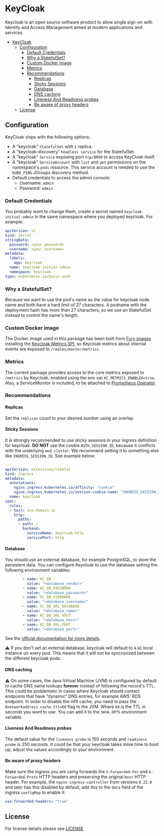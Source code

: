 # KeyCloak

Keycloak is an open source software product to allow single sign-on with Identity and Access Management aimed at
modern applications and services.

- [KeyCloak](#keycloak)
  - [Configuration](#configuration)
    - [Default Credentials](#default-credentials)
    - [Why a StatefulSet?](#why-a-statefulset)
    - [Custom Docker image](#custom-docker-image)
    - [Metrics](#metrics)
    - [Recommendations](#recommendations)
      - [Replicas](#replicas)
      - [Sticky Sessions](#sticky-sessions)
      - [Database](#database)
      - [DNS caching](#dns-caching)
      - [Liveness And Readiness probes](#liveness-and-readiness-probes)
      - [Be aware of proxy headers](#be-aware-of-proxy-headers)
  - [License](#license)

## Configuration

KeyCloak ships with the following options:

- A "keycloak" `StatefulSet` with `1` replica.
- A "keycloak-discovery" `headless service` for the StatefulSet.
- A "keycloak" `Service` exposing port `tcp/8080` to access KeyCloak itself.
- A "keycloak" `ServiceAccount` with `list` and `get` permissions on the namespace's `pods` resource.
This service account is needed to use the `KUBE_PING` JGroups discovery method.
- Default credentials to access the admin console:
  - Username: `admin`
  - Password: `admin`

### Default Credentials

You probably want to change them, create a secret named `keycloak-initial-admin` in the same namespace where you deployed keycloak. For example:

```yaml
apiVersion: v1
kind: Secret
stringData:
  password: <your_password>
  username: <your_username>
metadata:
  labels:
    app: keycloak
  name: keycloak-initial-admin
  namespace: keycloak
type: kubernetes.io/basic-auth

```

### Why a StatefulSet?

Because we want to use the pod's name as the value for keycloak node name and both have a hard limit of 27 characters. 
A podname with the deployment hash has more than 27 characters, so we use an StatefulSet instead to control the name's length.

### Custom Docker image

The Docker image used in this package has been built from [Fury images](https://github.com/sighupio/fury-images/blob/master/keycloak/Dockerfile) installing the [Keycloak Metrics SPI](https://github.com/aerogear/keycloak-metrics-spi), so Keycloak metrics about internal events are exposed to `/realms/master/metrics`.


### Metrics

The current package provides access to the core metrics exposed to `/metrics` by Keycloak, enabled using the env var `KC_METRICS_ENABLED=true`. Also, a ServiceMonitor is included, to be attached to [Prometheus Operator](https://github.com/sighupio/fury-kubernetes-monitoring/tree/master/katalog/prometheus-operator).

### Recommendations

#### Replicas

Set the `replicas` count to your desired number using an overlay.

#### Sticky Sessions

It is strongly recommended to use sticky sessions in your ingress definition for keycloak.
**DO NOT** use the cookie `AUTH_SESSION_ID`, because it conflicts with the underlying `mod_cluster`.
We recommend setting it to something else like `INGRESS_SESSION_ID`. See example below:

```yaml
---
apiVersion: extensions/v1beta1
kind: Ingress
metadata:
  annotations:
    nginx.ingress.kubernetes.io/affinity: "cookie"
    nginx.ingress.kubernetes.io/session-cookie-name: "INGRESS_SESSION_ID"
  name: keycloak
spec:
  rules:
  - host: sso.domain.io
    http:
      paths:
      - path: /
        backend:
          serviceName: keycloak-http
          servicePort: http
```

#### Database

You should use an external database, for example PostgreSQL, to store the persistent data.
You can configure Keycloak to use the database setting the following environment variables:

```yaml
        - name: KC_DB
          value: "<database_vendor>"
        - name: KC_DB_PASSWORD
          value: "<database_password>"
        - name: KC_DB_USERNAME
          value: "<database_username>"
        - name: KC_DB_URL_DATABASE
          value: "<database_name>"
        - name: KC_DB_URL_HOST
          value: "<database_host>"
        - name: KC_DB_URL_PORT
          value: "<database_port>"
```

See the [official documentation for more details](https://www.keycloak.org/server/all-config#_database).

⚠️ If you don't set an external database, keycloak will default to a `H2` local instance on every pod.
This means that it will not be syncronized between the different keycloak pods.

#### DNS caching

⚠️ On some cases, the Java Virtual Machine (JVM) is configured by default to cache DNS name lookups **forever**
instead of following the record's TTL. This could be problematic in cases where Keycloak should contact endpoints
that have "dynamic" DNS entries, for example AWS' RDS endpoint. In order to disable the infit cache, you need to
pass the `-Dnetworkaddress.cache.ttl=60` flag to the JVM. Where `60` is the TTL in seconds you want to use.
You can add it to the `JAVA_OPTS` environment variable.

#### Liveness And Readiness probes

The default value for the `liveness probe` is 150 seconds and `readiness probe` is 250 seconds. It could be that your keycloak takes
more time to boot up; adjust the values accordingly to your environment.

#### Be aware of proxy headers

Make sure the ingress you are using forwards the `X-Forwarded-For` and `X-Forwarded-Proto` HTTP headers
and preserving the original `Host` HTTP header. For example, the `nginx-ingress-controller` from versions `0.22.0` and
later has this disabled by default, add this to the `data` field of the ingress `configMap` to enable it:

```yaml
use-forwarded-headers: "true"
```

## License

For license details please see [LICENSE](../../LICENSE)
